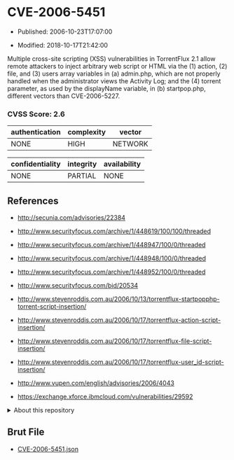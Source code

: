 # CVE-2006-5451

- Published: 2006-10-23T17:07:00

- Modified: 2018-10-17T21:42:00

Multiple cross-site scripting (XSS) vulnerabilities in TorrentFlux 2.1 allow remote attackers to inject arbitrary web script or HTML via the (1) action, (2) file, and (3) users array variables in (a) admin.php, which are not properly handled when the administrator views the Activity Log; and the (4) torrent parameter, as used by the displayName variable, in (b) startpop.php, different vectors than CVE-2006-5227.

### CVSS Score: **2.6**

| authentication | complexity | vector |
| --- | --- | --- |
| NONE | HIGH | NETWORK |

| confidentiality | integrity | availability |
| --- | --- | --- |
| NONE | PARTIAL | NONE |

## References

* http://secunia.com/advisories/22384

* http://www.securityfocus.com/archive/1/448619/100/100/threaded

* http://www.securityfocus.com/archive/1/448947/100/0/threaded

* http://www.securityfocus.com/archive/1/448948/100/0/threaded

* http://www.securityfocus.com/archive/1/448952/100/0/threaded

* http://www.securityfocus.com/bid/20534

* http://www.stevenroddis.com.au/2006/10/13/torrentflux-startpopphp-torrent-script-insertion/

* http://www.stevenroddis.com.au/2006/10/17/torrentflux-action-script-insertion/

* http://www.stevenroddis.com.au/2006/10/17/torrentflux-file-script-insertion/

* http://www.stevenroddis.com.au/2006/10/17/torrentflux-user_id-script-insertion/

* http://www.vupen.com/english/advisories/2006/4043

* https://exchange.xforce.ibmcloud.com/vulnerabilities/29592

<details>
<summary>About this repository</summary> 

  This repository is part of the project [Live Hack CVE](https://github.com/Live-Hack-CVE). Main website can be found [www.live-hack.org](https://www.live-hack.org) 
  
  Made by [Sn0wAlice](https://github.com/Sn0wAlice) for the people that care about security and need to have a feed of the latest CVEs. Hope you enjoy it, don't forget to star the repo and follow me on [Twitter](https://twitter.com/Sn0wAlice) and [Github](https://github.com/Sn0wAlice). And that is my [personnal website](https://www.alice-snow.me/)

  - [Home Page](https://github.com/Live-Hack-CVE)
  - [Framework](https://github.com/Live-Hack-CVE/cve-framework)
  - [CVE database](https://github.com/Live-Hack-CVE/full_database)
  - [Changelog](https://github.com/Live-Hack-CVE/Changelog)
</details>

## Brut File

* [CVE-2006-5451.json](https://raw.githubusercontent.com/Live-Hack-CVE/full_database/main/cves/2006/CVE-2006-5451.json)

